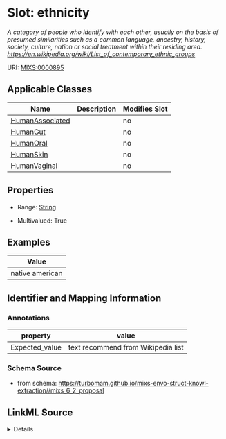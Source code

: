# Slot: ethnicity


_A category of people who identify with each other, usually on the basis of presumed similarities such as a common language, ancestry, history, society, culture, nation or social treatment within their residing area. https://en.wikipedia.org/wiki/List_of_contemporary_ethnic_groups_



URI: [MIXS:0000895](https://w3id.org/mixs/0000895)



<!-- no inheritance hierarchy -->




## Applicable Classes

| Name | Description | Modifies Slot |
| --- | --- | --- |
[HumanAssociated](HumanAssociated.md) |  |  no  |
[HumanGut](HumanGut.md) |  |  no  |
[HumanOral](HumanOral.md) |  |  no  |
[HumanSkin](HumanSkin.md) |  |  no  |
[HumanVaginal](HumanVaginal.md) |  |  no  |







## Properties

* Range: [String](String.md)

* Multivalued: True






## Examples

| Value |
| --- |
| native american |

## Identifier and Mapping Information





### Annotations

| property | value |
| --- | --- |
| Expected_value | text recommend from Wikipedia list |



### Schema Source


* from schema: https://turbomam.github.io/mixs-envo-struct-knowl-extraction//mixs_6_2_proposal




## LinkML Source

<details>
```yaml
name: ethnicity
annotations:
  Expected_value:
    tag: Expected_value
    value: text recommend from Wikipedia list
description: A category of people who identify with each other, usually on the basis
  of presumed similarities such as a common language, ancestry, history, society,
  culture, nation or social treatment within their residing area. https://en.wikipedia.org/wiki/List_of_contemporary_ethnic_groups
title: ethnicity
examples:
- value: native american
from_schema: https://turbomam.github.io/mixs-envo-struct-knowl-extraction//mixs_6_2_proposal
rank: 1000
string_serialization: '{text}'
slot_uri: MIXS:0000895
multivalued: true
alias: ethnicity
domain_of:
- HumanAssociated
- HumanGut
- HumanOral
- HumanSkin
- HumanVaginal
range: string
required: false
recommended: false

```
</details>